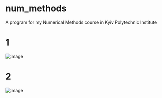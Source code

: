 # num_methods
A program for my Numerical Methods course in Kyiv Polytechnic Institute
# 1
![image](https://user-images.githubusercontent.com/73101718/136500548-d68980e0-c398-4232-a453-9d2aaa963040.png)
# 2
![image](https://user-images.githubusercontent.com/73101718/136560205-0163d5fe-2807-484d-ab3f-66761266887a.png)

